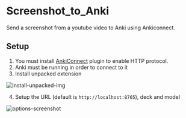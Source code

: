 # Screenshot_to_Anki

Send a screenshot from a youtube video to Anki using Ankiconnect.

## Setup

1) You must install [AnkiConnect](https://ankiweb.net/shared/info/2055492159) plugin to enable HTTP protocol.
2) Anki must be running in order to connect to it
3) Install unpacked extension

![install-unpacked-img](https://developer.chrome.com/static/images/get_started/load_extension.png)

4) Setup the URL (default is `http://localhost:8765`), deck and model

![options-screenshot](https://raw.github.com/razum2um/google-translate-anki/master/options.png)
